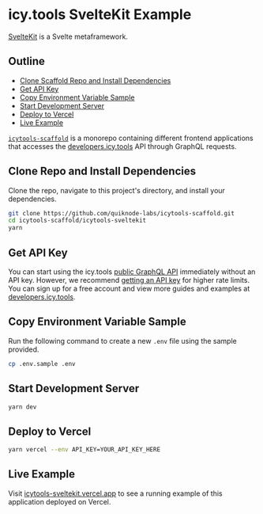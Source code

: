 # icy.tools SvelteKit Example

[SvelteKit](https://kit.svelte.dev/) is a Svelte metaframework.

## Outline

* [Clone Scaffold Repo and Install Dependencies](#clone-repo-and-install-dependencies)
* [Get API Key](#get-api-key)
* [Copy Environment Variable Sample](#copy-environment-variable-sample)
* [Start Development Server](#start-development-server)
* [Deploy to Vercel](#deploy-to-vercel)
* [Live Example](#live-example)

[`icytools-scaffold`](https://github.com/quiknode-labs/icytools-scaffold/) is a monorepo containing different frontend applications that accesses the [developers.icy.tools](https://developers.icy.tools/) API through GraphQL requests.

## Clone Repo and Install Dependencies

Clone the repo, navigate to this project's directory, and install your dependencies.

```bash
git clone https://github.com/quiknode-labs/icytools-scaffold.git
cd icytools-scaffold/icytools-sveltekit
yarn
```

## Get API Key

You can start using the icy.tools [public GraphQL API](https://graphql.icy.tools/playground) immediately without an API key. However, we recommend [getting an API key](https://docs.icy.tools/developer-api/access) for higher rate limits. You can sign up for a free account and view more guides and examples at [developers.icy.tools](https://developers.icy.tools/).

## Copy Environment Variable Sample

Run the following command to create a new `.env` file using the sample provided.

```bash
cp .env.sample .env
```

## Start Development Server

```bash
yarn dev
```

## Deploy to Vercel

```bash
yarn vercel --env API_KEY=YOUR_API_KEY_HERE
```

## Live Example

Visit [icytools-sveltekit.vercel.app](https://icytools-sveltekit.vercel.app/) to see a running example of this application deployed on Vercel.